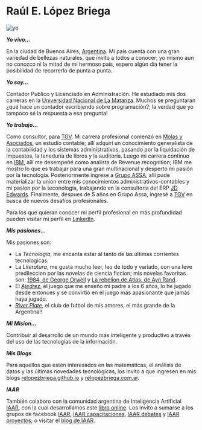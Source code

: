 # Raúl E. López Briega

![yo](http://1.gravatar.com/avatar/9313eb8f6a2506d3599a2468b23bfbbe?s=100&d=wavatar&r=G)

***Yo vivo…***

En la ciudad de Buenos Aires, [Argentina](http://www.argentina.gob.ar/). Mi pais cuenta con una gran variedad de bellezas naturales, que invito a todos a conocer; yo mismo aun no conozco ni la mitad de mi hermoso país, espero algún día tener la posibilidad de recorrerlo de punta a punta.

***Yo soy…***

Contador Publico y Licenciado en Administración. He estudiado mis dos carreras en la [Universidad Nacional de La Matanza](http://www.unlam.edu.ar/). Muchos se preguntaran ¿qué hace un contador escribiendo sobre programación?; la verdad que yo tampoco sé la respuesta a esa pregunta!

***Yo trabajo…***

Como consultor, para [TGV](https://www.tgv.com.ar/). Mi carrera profesional comenzó en [Molas y Asociados](http://www.molasyasociados.com.ar/), un estudio contable; allí adquirí un conocimiento generalista de la contabilidad y los sistemas administrativos, pasando por la liquidación de impuestos, la teneduría de libros y la auditoría. Luego mi carrera continuo en [IBM](http://www.ibm.com/ar/es/), allí me desempeñé como analista de Revenue recognition; IBM me mostro lo que es trabajar para una gran multinacional y despertó mi pasión por la tecnología. Posteriormente ingrese a [Grupo ASSA](http://www.grupoassa.com/Espanol/index.php), allí pude materializar la union entre mis conocimientos administrativos-contables y mi pasion por la teconología, trabajando en la consultoria del  ERP [JD Edwards](http://www.oracle.com/lad/products/applications/jd-edwards-enterpriseone/index.html). Finalmente, despues de 5 años en Grupo Assa, ingresé a [TGV](https://www.tgv.com.ar/) en busca de nuevos desafíos profesionales.

Para los que quieran conocer mi perfil profesional en más profundidad pueden visitar mi perfil en [LinkedIn](http://www.linkedin.com/in/relopezbriega).


***Mis pasiones…***

Mis pasiones son:

* La *Tecnología*, me encanta estar al tanto de las últimas corrientes tecnologicas.
* La *Literatura*, me gusta mucho leer, leo de todo y variado, con una leve predileccion por las novelas de ciencia ficcion; mis novelas favoritas son: [1984, de George Orwell](http://es.wikipedia.org/wiki/1984_(novela)/) y [La rebelion de Atlas, de Ayn Rand](http://es.wikipedia.org/wiki/La_rebeli%C3%B3n_de_Atlas).
* El *[Ajedrez](http://relopezbriega.com.ar/juegos/ajedrez/)*, el juego que me enseño mi padre a los 6 años, lo he jugado desde entonces y se convirtió en el juego más apasionante que jamás haya jugado.
* *[River Plate](http://www.cariverplate.com/)*, el club de futbol de mis amores, el más grande de la Argentina!!

***Mi Mision…***

Contribuir al desarrollo de un mundo más inteligente y productivo a través del uso de las tecnologías de la información.

***Mis Blogs***

Para aquellos que estén interesados en las matemáticas, el análisis de datos y las últimas novedades tecnológicas, los invito a que ingresen en mis blogs [relopezbriega.github.io](http://relopezbriega.github.io/) y [relopezbriega.com.ar](http://relopezbriega.com.ar/).

***IAAR***

También colaboro con la comunidad argentina de Inteligencia Artificial [IAAR](http://iaar.site/), con la cual desarrollamos este [libro online](https://iaarbook.github.io/). Los invito a sumarse a los grupos de facebook [IAAR](https://www.facebook.com/groups/InteligenciaArtificialArgentina/), [IAAR capacitaciones](https://www.facebook.com/groups/ClusterCapacitacionIAAR/), [IAAR debates](https://www.facebook.com/groups/1475242589176918/) y [IAAR proyectos](https://www.facebook.com/groups/ClusterProyectosIAAR/); o visitar el [blog de IAAR](https://iaarhub.github.io/).




